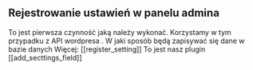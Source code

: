 ## Rejestrowanie ustawień w panelu admina

To jest pierwsza czynność jaką należy wykonać. Korzystamy w tym przypadku z API wordpresa . W jaki sposób będą zapisywać się dane w bazie danych Więcej:
	[[register_setting]] To jest nasz plugin
	[[add_secttings_field]]
	